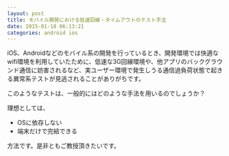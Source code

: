 ```yaml
---
layout: post
title: モバイル開発における低速回線・タイムアウトのテスト手法
date: 2015-01-18 06:13:21
categories: android ios
---
```

<p>iOS、Androidなどのモバイル系の開発を行っているとき、開発環境では快適なwifi環境を利用していたために、低速な3G回線環境や、他アプリのバックグラウンド通信に妨害されるなど、実ユーザー環境で発生しうる通信過負荷状態で起きる異常系テストが見逃されることがありがちです。</p>

<p>このようなテストは、一般的にはどのような手法を用いるのでしょうか？</p>

<p>理想としては、</p>

<ul>
<li>OSに依存しない</li>
<li>端末だけで完結できる</li>
</ul>

<p>方法です。是非ともご教授頂きたいです。</p>
